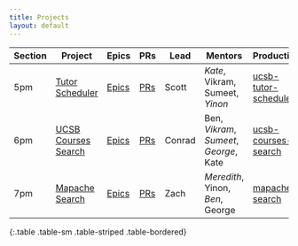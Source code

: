 ```yaml
---
title: Projects
layout: default
---
```


| Section | Project | Epics | PRs | Lead | Mentors| Production |
|---------|---------|-----|---|------|--------|-----|
| 5pm |  [Tutor Scheduler](https://github.com/ucsb-cs56-f19/ucsb-tutor-scheduler/) | [Epics](https://github.com/ucsb-cs56-f19/ucsb-tutor-scheduler/projects/6) |[PRs](https://github.com/ucsb-cs56-f19/ucsb-tutor-scheduler/pulls) | Scott | *Kate*, Vikram, Sumeet, *Yinon*  | [ucsb-tutor-scheduler](https://ucsb-tutor-scheduler.herokuapp.com) |
| 6pm | [UCSB Courses Search](https://github.com/ucsb-cs56-f19/ucsb-courses-search/) |  [Epics](https://github.com/ucsb-cs56-f19/ucsb-courses-search/projects/2) |[PRs](https://github.com/ucsb-cs56-f19/ucsb-courses-search/pulls)  | Conrad | Ben, *Vikram*, *Sumeet*, *George*, Kate | [ucsb-courses-search](https://ucsb-courses-search.herokuapp.com) |
| 7pm |[Mapache Search](https://github.com/ucsb-cs56-f19/mapache-search) | [Epics](https://github.com/ucsb-cs56-f19/mapache-search/projects/2) | [PRs](https://github.com/ucsb-cs56-f19/mapache-search/pulls)   | Zach | *Meredith*, Yinon, *Ben*, George | [mapache-search](https://mapache-search.herokuapp.com) |
{:.table .table-sm .table-striped .table-bordered}

